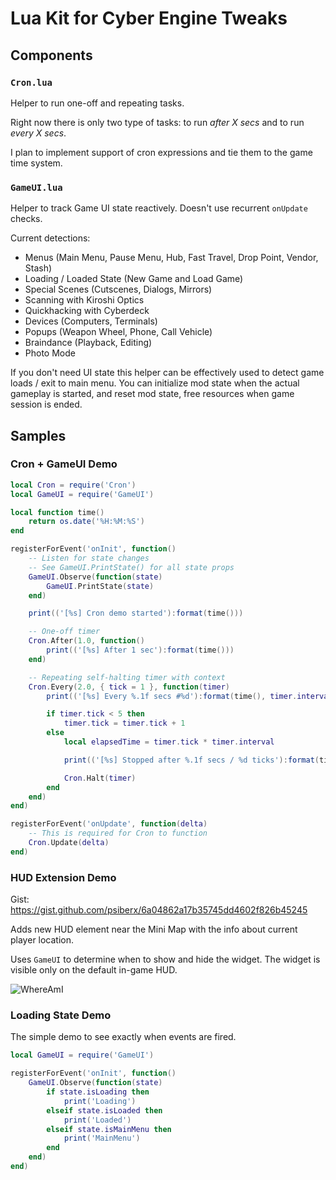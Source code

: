 # Lua Kit for Cyber Engine Tweaks

## Components

### `Cron.lua`

Helper to run one-off and repeating tasks.

Right now there is only two type of tasks: to run *after X secs* and to run *every X secs*.  

I plan to implement support of cron expressions and tie them to the game time system.

### `GameUI.lua` 

Helper to track Game UI state reactively. 
Doesn't use recurrent `onUpdate` checks. 

Current detections:
 
- Menus (Main Menu, Pause Menu, Hub, Fast Travel, Drop Point, Vendor, Stash)
- Loading / Loaded State (New Game and Load Game)
- Special Scenes (Cutscenes, Dialogs, Mirrors)
- Scanning with Kiroshi Optics
- Quickhacking with Cyberdeck
- Devices (Computers, Terminals)
- Popups (Weapon Wheel, Phone, Call Vehicle)
- Braindance (Playback, Editing)
- Photo Mode

If you don't need UI state this helper can be effectively used to detect game loads / exit to main menu.
You can initialize mod state when the actual gameplay is started, and reset mod state, free resources when game session is ended.

## Samples

### Cron + GameUI Demo

```lua
local Cron = require('Cron')
local GameUI = require('GameUI')

local function time()
	return os.date('%H:%M:%S')
end

registerForEvent('onInit', function()
	-- Listen for state changes
	-- See GameUI.PrintState() for all state props
	GameUI.Observe(function(state)
		GameUI.PrintState(state)
	end)

	print(('[%s] Cron demo started'):format(time()))

	-- One-off timer
	Cron.After(1.0, function()
		print(('[%s] After 1 sec'):format(time()))
	end)

	-- Repeating self-halting timer with context
	Cron.Every(2.0, { tick = 1 }, function(timer)
		print(('[%s] Every %.1f secs #%d'):format(time(), timer.interval, timer.tick))

		if timer.tick < 5 then
			timer.tick = timer.tick + 1
		else
			local elapsedTime = timer.tick * timer.interval

			print(('[%s] Stopped after %.1f secs / %d ticks'):format(time(), elapsedTime, timer.tick))

			Cron.Halt(timer)
		end
	end)
end)

registerForEvent('onUpdate', function(delta)
	-- This is required for Cron to function
	Cron.Update(delta)
end)
```

### HUD Extension Demo

Gist: https://gist.github.com/psiberx/6a04862a17b35745dd4602f826b45245

Adds new HUD element near the Mini Map with the info about current player location.

Uses `GameUI` to determine when to show and hide the widget.
The widget is visible only on the default in-game HUD.

![WhereAmI](https://siberx.dev/cp2077-cet-demos/whereami-210223.jpg)

### Loading State Demo

The simple demo to see exactly when events are fired.

```lua
local GameUI = require('GameUI')

registerForEvent('onInit', function()
    GameUI.Observe(function(state)
        if state.isLoading then
            print('Loading')
        elseif state.isLoaded then
            print('Loaded')
        elseif state.isMainMenu then
            print('MainMenu')
        end
    end)
end)
```

